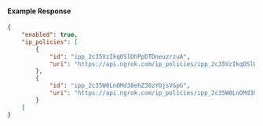 <!-- Code generated for API Clients. DO NOT EDIT. -->

#### Example Response

```json
{
	"enabled": true,
	"ip_policies": [
		{
			"id": "ipp_2c35VzIkqOSlDhPpDTDneuzrzuA",
			"uri": "https://api.ngrok.com/ip_policies/ipp_2c35VzIkqOSlDhPpDTDneuzrzuA"
		},
		{
			"id": "ipp_2c35W0LnOMd38ehZ38zYOjsVGpG",
			"uri": "https://api.ngrok.com/ip_policies/ipp_2c35W0LnOMd38ehZ38zYOjsVGpG"
		}
	]
}
```
